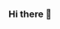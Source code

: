 ### Hi there 👋

<!--
**sa123123/sa123123** is a ✨ _special_ ✨ repository because its `README.md` (this file) appears on your GitHub profile.

Here are some ideas to get you started:

- 🔭 I’m currently working on Text-to-speech WebApp.
- 🌱 I’m currently learning Python's Dark Secrets.
- 👯 I’m looking to collaborate on Machine Learning.
- 📫 How to reach me: 
    https://www.linkedin.com/in/sandeep-soni-82b134198/
    
- Different Profiles:-
      Hackerrank-https://www.hackerrank.com/sandeep87084v
      Hackerearth-https://www.hackerearth.com/@sandeep1731
      
-->
